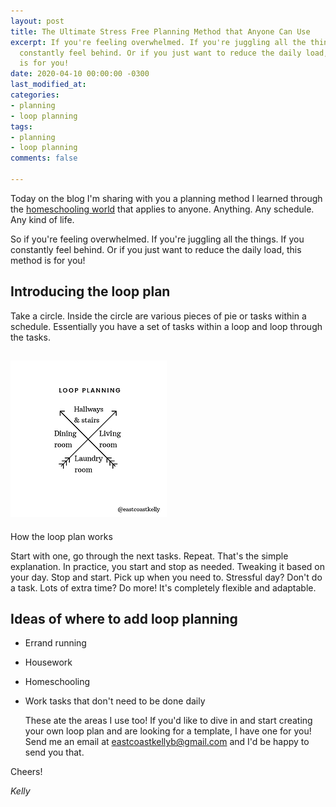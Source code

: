```yaml
---
layout: post
title: The Ultimate Stress Free Planning Method that Anyone Can Use
excerpt: If you're feeling overwhelmed. If you're juggling all the things. If you
  constantly feel behind. Or if you just want to reduce the daily load, this method
  is for you!
date: 2020-04-10 00:00:00 -0300
last_modified_at: 
categories:
- planning
- loop planning
tags:
- planning
- loop planning
comments: false

---
```

Today on the blog I'm sharing with you a planning method I learned through the [homeschooling world](https://readaloudrevival.com/looping-task-management-for-recovering/) that applies to anyone. Anything. Any schedule. Any kind of life.  
  
So if you're feeling overwhelmed. If you're juggling all the things. If you constantly feel behind. Or if you just want to reduce the daily load, this method is for you!

## Introducing the loop plan

Take a circle. Inside the circle are various pieces of pie or tasks within a schedule. Essentially you have a set of tasks within a loop and loop through the tasks. 

## ![This shows a circle of tasks: hallways & stairs, living room, laundry, dining room.](/assets/img/20200406_111435_0000.png "Loop Plan Example")  
  
How the loop plan works

  
Start with one, go through the next tasks. Repeat. That's the simple explanation. In practice, you start and stop as needed. Tweaking it based on your day. Stop and start. Pick up when you need to. Stressful day? Don't do a task. Lots of extra time? Do more! It's completely flexible and adaptable. 

## Ideas of where to add loop planning

* Errand running
* Housework 
* Homeschooling 
* Work tasks that don't need to be done daily  
    
    
  These ate the areas I use too! If you'd like to dive in and start creating your own loop plan and are looking for a template, I have one for you! Send me an email at eastcoastkellyb@gmail.com and I'd be happy to send you that.

Cheers!

_Kelly_